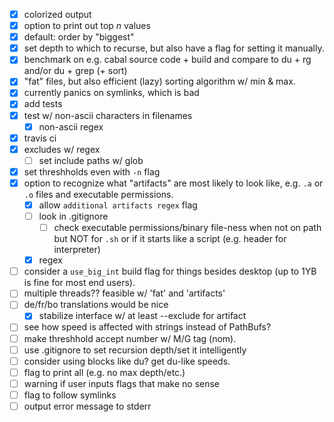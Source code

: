 - [x] colorized output
- [x] option to print out top *n* values
- [x] default: order by "biggest"
- [x] set depth to which to recurse, but also have a flag for setting it
  manually.
- [x] benchmark on e.g. cabal source code + build and compare to du + rg and/or
  du + grep (+ sort)
- [x] "fat" files, but also efficient (lazy) sorting algorithm w/ min & max.
- [x] currently panics on symlinks, which is bad
- [x] add tests
- [x] test w/ non-ascii characters in filenames
  - [x] non-ascii regex
- [x] travis ci
- [x] excludes w/ regex
  - [ ] set include paths w/ glob
- [x] set threshholds even with `-n` flag
- [x] option to recognize what "artifacts" are most likely to look like, e.g. `.a` or
  `.o` files and executable permissions.
  - [x] allow `additional artifacts regex` flag
  - [ ] look in .gitignore
    - [ ] check executable permissions/binary file-ness when not on path but NOT for `.sh` or if it starts like a script (e.g. header for interpreter)
  - [x] regex
- [ ] consider a `use_big_int` build flag for things besides desktop (up to 1YB
  is fine for most end users).
- [ ] multiple threads?? feasible w/ 'fat' and 'artifacts'
- [ ] de/fr/bo translations would be nice
  - [x] stabilize interface w/ at least --exclude for artifact
- [ ] see how speed is affected with strings instead of PathBufs?
- [ ] make threshhold accept number w/ M/G tag (nom).
- [ ] use .gitignore to set recursion depth/set it intelligently
- [ ] consider using blocks like du? get du-like speeds.
- [ ] flag to print all (e.g. no max depth/etc.)
- [ ] warning if user inputs flags that make no sense
- [ ] flag to follow symlinks
- [ ] output error message to stderr
